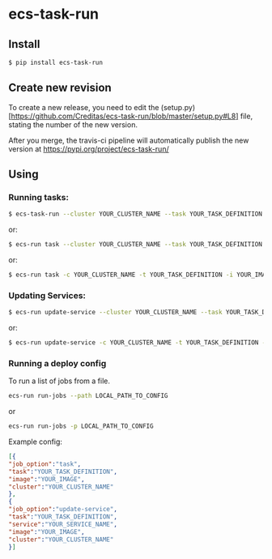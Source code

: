 # ecs-task-run

## Install

```bash
$ pip install ecs-task-run
```

## Create new revision

To create a new release, you need to edit the (setup.py)[https://github.com/Creditas/ecs-task-run/blob/master/setup.py#L8] file, stating the number of the new version.

After you merge, the travis-ci pipeline will automatically publish the new version at https://pypi.org/project/ecs-task-run/


## Using

### Running tasks:
```bash
$ ecs-task-run --cluster YOUR_CLUSTER_NAME --task YOUR_TASK_DEFINITION --image YOUR_IMAGE
```
or:
```bash
$ ecs-run task --cluster YOUR_CLUSTER_NAME --task YOUR_TASK_DEFINITION --image YOUR_IMAGE
```
or:
```bash
$ ecs-run task -c YOUR_CLUSTER_NAME -t YOUR_TASK_DEFINITION -i YOUR_IMAGE
```

### Updating Services:
```bash
$ ecs-run update-service --cluster YOUR_CLUSTER_NAME --task YOUR_TASK_DEFINITION --image YOUR_IMAGE --service YOUR_SERVICE_NAME
```
or:
```bash
$ ecs-run update-service -c YOUR_CLUSTER_NAME -t YOUR_TASK_DEFINITION -i YOUR_IMAGE -s YOUR_SERVICE_NAME
```

### Running a deploy config
To run a list of jobs from a file.
```bash
ecs-run run-jobs --path LOCAL_PATH_TO_CONFIG
```
or
```bash
ecs-run run-jobs -p LOCAL_PATH_TO_CONFIG
```

Example config:
```json
[{
"job_option":"task",
"task":"YOUR_TASK_DEFINITION",
"image":"YOUR_IMAGE",
"cluster":"YOUR_CLUSTER_NAME"
},
{
"job_option":"update-service",
"task":"YOUR_TASK_DEFINITION",
"service":"YOUR_SERVICE_NAME",
"image":"YOUR_IMAGE",
"cluster":"YOUR_CLUSTER_NAME"
}]
```


